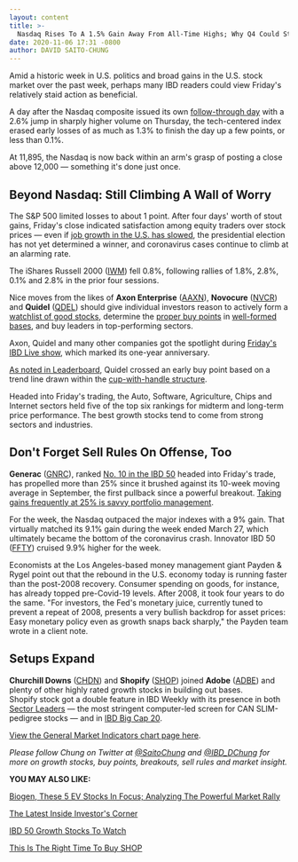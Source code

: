 ```yaml
---
layout: content
title: >-
  Nasdaq Rises To A 1.5% Gain Away From All-Time Highs; Why Q4 Could Still Benefit Stock Pickers
date: 2020-11-06 17:31 -0800
author: DAVID SAITO-CHUNG
---
```






Amid a historic week in U.S. politics and broad gains in the U.S. stock market over the past week, perhaps many IBD readers could view Friday's relatively staid action as beneficial.




A day after the Nasdaq composite issued its own [follow-through day](https://www.investors.com/how-to-invest/investors-corner/follow-through-signals-market-uptrend/) with a 2.6% jump in sharply higher volume on Thursday, the tech-centered index erased early losses of as much as 1.3% to finish the day up a few points, or less than 0.1%.


At 11,895, the Nasdaq is now back within an arm's grasp of posting a close above 12,000 — something it's done just once.


Beyond Nasdaq: Still Climbing A Wall of Worry
---------------------------------------------


The S&P 500 limited losses to about 1 point. After four days' worth of stout gains, Friday's close indicated satisfaction among equity traders over stock prices — even if [job growth in the U.S. has slowed](https://www.investors.com/market-trend/stock-market-today/dow-jones-today-stocks-await-payrolls-data-home-depot-salesforce-com-new-buy-points/), the presidential election has not yet determined a winner, and coronavirus cases continue to climb at an alarming rate.


The iShares Russell 2000 ([IWM](https://research.investors.com/quote.aspx?symbol=IWM)) fell 0.8%, following rallies of 1.8%, 2.8%, 0.1% and 2.8% in the prior four sessions.


Nice moves from the likes of **Axon Enterprise** ([AAXN](https://research.investors.com/quote.aspx?symbol=AAXN)), **Novocure** ([NVCR](https://research.investors.com/quote.aspx?symbol=NVCR)) and **Quidel** ([QDEL](https://research.investors.com/quote.aspx?symbol=QDEL)) should give individual investors reason to actively form a [watchlist of good stocks](https://www.investors.com/how-to-invest/investors-corner/stock-market-correction-put-to-use-build-a-watchlist/), determine the [proper buy points](https://www.investors.com/how-to-invest/investors-corner/chart-reading-basics-how-a-buy-point-marks-a-time-of-opportunity/) in [well-formed bases](https://www.investors.com/how-to-invest/investors-corner/investor-basics-why-learning-base-patterns-gets-the-ball-rolling/), and buy leaders in top-performing sectors.


Axon, Quidel and many other companies got the spotlight during [Friday's IBD Live show](https://shop.investors.com/offer/splashresponsive.aspx?id=IBD-Live&intcode=invstcntnartcls%7Ccms%7Cibdlive%7C2020%7C07%7Cibdlive%7Cna%7C%7C727112&src=A00433A), which marked its one-year anniversary.


[As noted in Leaderboard](https://leaderboard.investors.com/#/leaders/leadersnearabuypoint), Quidel crossed an early buy point based on a trend line drawn within the [cup-with-handle structure](https://www.investors.com/how-to-invest/investors-corner/the-basics-how-to-analyze-a-stocks-cup-with-handle/).


Headed into Friday's trading, the Auto, Software, Agriculture, Chips and Internet sectors held five of the top six rankings for midterm and long-term price performance. The best growth stocks tend to come from strong sectors and industries.


Don't Forget Sell Rules On Offense, Too
---------------------------------------


**Generac** ([GNRC](https://research.investors.com/quote.aspx?symbol=GNRC)), ranked [No. 10 in the IBD 50](https://leaderboard.investors.com/#/ibd50/top10) headed into Friday's trade, has propelled more than 25% since it brushed against its 10-week moving average in September, the first pullback since a powerful breakout. [Taking gains frequently at 25% is savvy portfolio management](https://www.investors.com/how-to-invest/investors-corner/how-to-build-long-term-profits-in-stocks-take-many-gains-at-20-25/).


For the week, the Nasdaq outpaced the major indexes with a 9% gain. That virtually matched its 9.1% gain during the week ended March 27, which ultimately became the bottom of the coronavirus crash. Innovator IBD 50 ([FFTY](https://research.investors.com/quote.aspx?symbol=FFTY)) cruised 9.9% higher for the week.


Economists at the Los Angeles-based money management giant Payden & Rygel point out that the rebound in the U.S. economy today is running faster than the post-2008 recovery. Consumer spending on goods, for instance, has already topped pre-Covid-19 levels. After 2008, it took four years to do the same. "For investors, the Fed's monetary juice, currently tuned to prevent a repeat of 2008, presents a very bullish backdrop for asset prices: Easy monetary policy even as growth snaps back sharply," the Payden team wrote in a client note.


Setups Expand
-------------



**Churchill Downs** ([CHDN](https://research.investors.com/quote.aspx?symbol=CHDN)) and **Shopify** ([SHOP](https://research.investors.com/quote.aspx?symbol=SHOP)) joined **Adobe** ([ADBE](https://research.investors.com/quote.aspx?symbol=ADBE)) and plenty of other highly rated growth stocks in building out bases. Shopify stock got a double feature in IBD Weekly with its presence in both [Sector Leaders](https://research.investors.com/stock-lists/sector-leaders) — the most stringent computer-led screen for CAN SLIM-pedigree stocks — and in [IBD Big Cap 20](https://www.investors.com/stock-lists/ibd-big-cap-20/shopify-stock-trying-to-brew-new-breakout-heres-the-right-time-to-buy/).


[View the General Market Indicators chart page here](https://www.investors.com/wp-content/uploads/2020/11/GMI_110920.pdf).


*Please follow Chung on Twitter at [@SaitoChung](https://twitter.com/SaitoChung) and [@IBD\_DChung](https://twitter.com/IBD_DChung) for more on growth stocks, buy points, breakouts, sell rules and market insight.*


**YOU MAY ALSO LIKE:**


[Biogen, These 5 EV Stocks In Focus; Analyzing The Powerful Market Rally](https://www.investors.com/market-trend/stock-market-today/stock-market-rally-alibaba-nvdia-buy-range-biogen-nio-tesla-xpeng/)


[The Latest Inside Investor's Corner](https://www.investors.com/category/how-to-invest/investors-corner/)


[IBD 50 Growth Stocks To Watch](https://www.investors.com/research/ibd-50-growth-stocks-to-watch/)


[This Is The Right Time To Buy SHOP](https://www.investors.com/stock-lists/ibd-big-cap-20/shopify-stock-trying-to-brew-new-breakout-heres-the-right-time-to-buy/)




